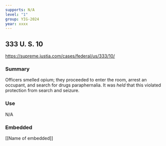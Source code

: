 ```yaml
---
supports: N/A
level: "1"
group: YIG-2024
year: xxxx
---
```

## 333 U. S. 10

https://supreme.justia.com/cases/federal/us/333/10/
### Summary

Officers smelled opium; they proceeded to enter the room, arrest an occupant, and search for drugs paraphernalia. It was *held* that this violated protection from search and seizure. 

### Use

N/A

### Embedded

[[Name of embedded]]